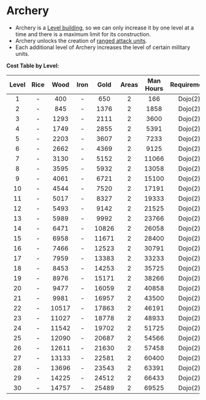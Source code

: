 # Archery

- Archery is a [Level building](../index.md#types-of-buildings), so we can only increase it by one level at a time and there is a maximum limit for its construction.
- Archery unlocks the creation of [ranged attack units](../../military-units/index.md#ranged-units).
- Each additional level of Archery increases the level of certain military units.

**Cost Table by Level:**

| Level | Rice  | Wood  | Iron  | Gold  | Areas | Man Hours | Requirement | Máx. level |
| :---: | :---: | :---: | :---: | :---: | :---: | :-------: | :---------: | :--------: |
|   1   |   -   |  400  |   -   |  650  |   2   |    166    |   Dojo(2)   |     30     |
|   2   |   -   |  845  |   -   | 1376  |   2   |   1858    |   Dojo(2)   |     30     |
|   3   |   -   | 1293  |   -   | 2111  |   2   |   3600    |   Dojo(2)   |     30     |
|   4   |   -   | 1749  |   -   | 2855  |   2   |   5391    |   Dojo(2)   |     30     |
|   5   |   -   | 2203  |   -   | 3607  |   2   |   7233    |   Dojo(2)   |     30     |
|   6   |   -   | 2662  |   -   | 4369  |   2   |   9125    |   Dojo(2)   |     30     |
|   7   |   -   | 3130  |   -   | 5152  |   2   |   11066   |   Dojo(2)   |     30     |
|   8   |   -   | 3595  |   -   | 5932  |   2   |   13058   |   Dojo(2)   |     30     |
|   9   |   -   | 4061  |   -   | 6721  |   2   |   15100   |   Dojo(2)   |     30     |
|  10   |   -   | 4544  |   -   | 7520  |   2   |   17191   |   Dojo(2)   |     30     |
|  11   |   -   | 5017  |   -   | 8327  |   2   |   19333   |   Dojo(2)   |     30     |
|  12   |   -   | 5493  |   -   | 9142  |   2   |   21525   |   Dojo(2)   |     30     |
|  13   |   -   | 5989  |   -   | 9992  |   2   |   23766   |   Dojo(2)   |     30     |
|  14   |   -   | 6471  |   -   | 10826 |   2   |   26058   |   Dojo(2)   |     30     |
|  15   |   -   | 6958  |   -   | 11671 |   2   |   28400   |   Dojo(2)   |     30     |
|  16   |   -   | 7466  |   -   | 12523 |   2   |   30791   |   Dojo(2)   |     30     |
|  17   |   -   | 7959  |   -   | 13383 |   2   |   33233   |   Dojo(2)   |     30     |
|  18   |   -   | 8453  |   -   | 14253 |   2   |   35725   |   Dojo(2)   |     30     |
|  19   |   -   | 8976  |   -   | 15171 |   2   |   38266   |   Dojo(2)   |     30     |
|  20   |   -   | 9477  |   -   | 16059 |   2   |   40858   |   Dojo(2)   |     30     |
|  21   |   -   | 9981  |   -   | 16957 |   2   |   43500   |   Dojo(2)   |     30     |
|  22   |   -   | 10517 |   -   | 17863 |   2   |   46191   |   Dojo(2)   |     30     |
|  23   |   -   | 11027 |   -   | 18778 |   2   |   48933   |   Dojo(2)   |     30     |
|  24   |   -   | 11542 |   -   | 19702 |   2   |   51725   |   Dojo(2)   |     30     |
|  25   |   -   | 12090 |   -   | 20687 |   2   |   54566   |   Dojo(2)   |     30     |
|  26   |   -   | 12611 |   -   | 21630 |   2   |   57458   |   Dojo(2)   |     30     |
|  27   |   -   | 13133 |   -   | 22581 |   2   |   60400   |   Dojo(2)   |     30     |
|  28   |   -   | 13696 |   -   | 23543 |   2   |   63391   |   Dojo(2)   |     30     |
|  29   |   -   | 14225 |   -   | 24512 |   2   |   66433   |   Dojo(2)   |     30     |
|  30   |   -   | 14757 |   -   | 25489 |   2   |   69525   |   Dojo(2)   |     30     |